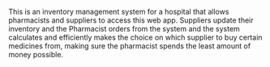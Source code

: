 This is an inventory management system for a hospital that allows pharmacists and suppliers to access this web app. Suppliers update their inventory and the Pharmacist orders from the system and the system calculates and efficiently makes the choice on which supplier to buy certain medicines from, making sure the pharmacist spends the least amount of money possible.
